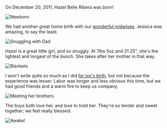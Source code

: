 On December 20, 2011, Hazel Belle Ribera was born!

![Newborn](/brendan/images/hazel-birth/01.jpg)

We had another great home birth with our [wonderful midwives](http://www.midwifeseattle.com/). Jessica was amazing, to say the least.

![Snuggling with Dad](/brendan/images/hazel-birth/02.jpg)

Hazel is a great little girl, and so snuggly. At 7lbs 5oz and 21.25", she's the lightest and longest of the bunch. She takes after her mother in that way.

![Blankets](/brendan/images/hazel-birth/03.jpg)

I won't write quite so much as I did [for Ivo's birth](../the-birth-of-ivo-clark-ribera/), but not because the experience was lesser. Labor was longer and less obvious this time, but we had good friends and a warm fire to keep us company.

![Meeting her brothers](/brendan/images/hazel-birth/04.jpg)

The boys both love her, and love to hold her. They're so tender and sweet together; we feel really blessed.

![Awake!](/brendan/images/hazel-birth/05.jpg)
